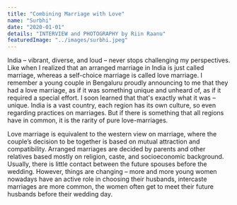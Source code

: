 ```yaml
---
title: "Combining Marriage with Love"
name: "Surbhi"
date: "2020-01-01"
details: "INTERVIEW and PHOTOGRAPHY by Riin Raanu"
featuredImage: "../images/surbhi.jpeg"
---
```


India – vibrant, diverse, and loud – never stops challenging my perspectives. Like when I realized that an arranged marriage in India is just called marriage, whereas a self-choice marriage is called love marriage. I remember a young couple in Bengaluru proudly announcing to me that they had a love marriage, as if it was something unique and unheard of, as if it required a special effort. I soon learned that that's exactly what it was – unique. India is a vast country, each region has its own culture, so even regarding practices on marriages. But if there is something that all regions have in common, it is the rarity of pure love-marriages.  

Love marriage is equivalent to the western view on marriage, where the couple’s decision to be together is based on mutual attraction and compatibility. Arranged marriages are decided by parents and other relatives based mostly on religion, caste, and socioeconomic background. Usually, there is little contact between the future spouses before the wedding. However, things are changing – more and more young women nowadays have an active role in choosing their husbands, intercaste marriages are more common, the women often get to meet their future husbands before their wedding day. 
